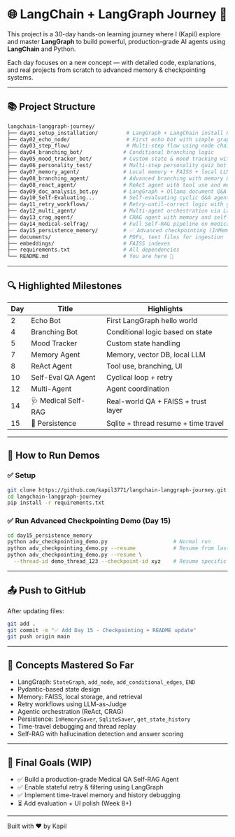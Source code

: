 # 🌐 LangChain + LangGraph Journey 🚀

This project is a 30-day hands-on learning journey where I (Kapil) explore and master **LangGraph** to build powerful, production-grade AI agents using **LangChain** and Python.

Each day focuses on a new concept — with detailed code, explanations, and real projects from scratch to advanced memory & checkpointing systems.

---

## 📚 Project Structure

```bash
langchain-langgraph-journey/
├── day01_setup_installation/         # LangGraph + LangChain install & setup
├── day02_echo_node/                  # First echo bot with simple graph
├── day03_step_flow/                  # Multi-step flow using node chaining
├── day04_branching_bot/             # Conditional branching logic
├── day05_mood_tracker_bot/          # Custom state & mood tracking with Pydantic
├── day06_personality_test/          # Multi-step personality quiz bot
├── day07_memory_agent/              # Local memory + FAISS + local LLM
├── day08_branching_agent/           # Advanced branching with memory & UI
├── day08_react_agent/               # ReAct agent with tool use and memory
├── day09_doc_analysis_bot.py        # LangGraph + Ollama document Q&A
├── day10_Self-Evaluating...         # Self-evaluating cyclic Q&A agent
├── day11_retry_workflows/           # Retry-until-correct logic with grading
├── day12_multi_agent/               # Multi-agent orchestration via LangGraph
├── day13_crag_agent/                # CRAG agent with memory and self-eval
├── day14_medical-selfrag/           # Full Self-RAG pipeline on medical docs
├── day15_persistence_memory/        # ✅ Advanced checkpointing (InMemory, Sqlite)
├── documents/                       # PDFs, text files for ingestion
├── embeddings/                      # FAISS indexes
├── requirements.txt                 # All dependencies
└── README.md                        # You are here 📖
```

---

## 🔍 Highlighted Milestones

| Day | Title | Highlights |
|-----|-------|------------|
| 2 | Echo Bot | First LangGraph hello world |
| 4 | Branching Bot | Conditional logic based on state |
| 5 | Mood Tracker | Custom state handling |
| 7 | Memory Agent | Memory, vector DB, local LLM |
| 8 | ReAct Agent | Tool use, branching, UI |
| 10 | Self-Eval QA Agent | Cyclical loop + retry |
| 12 | Multi-Agent | Agent coordination |
| 14 | 🩺 Medical Self-RAG | Real-world QA + FAISS + trust layer |
| 15 | 💾 Persistence | Sqlite + thread resume + time travel |

---

## 🧪 How to Run Demos

### ✅ Setup

```bash
git clone https://github.com/kapil3771/langchain-langgraph-journey.git
cd langchain-langgraph-journey
pip install -r requirements.txt
```

### ✅ Run Advanced Checkpointing Demo (Day 15)

```bash
cd day15_persistence_memory
python adv_checkpointing_demo.py                     # Normal run
python adv_checkpointing_demo.py --resume            # Resume from last checkpoint
python adv_checkpointing_demo.py --resume \
  --thread-id demo_thread_123 --checkpoint-id xyz    # Resume specific run
```

---

## 📤 Push to GitHub

After updating files:

```bash
git add .
git commit -m "✅ Add Day 15 - Checkpointing + README update"
git push origin main
```

---

## 🧠 Concepts Mastered So Far

- LangGraph: `StateGraph`, `add_node`, `add_conditional_edges`, `END`
- Pydantic-based state design
- Memory: FAISS, local storage, and retrieval
- Retry workflows using LLM-as-Judge
- Agentic orchestration (ReAct, CRAG)
- Persistence: `InMemorySaver`, `SqliteSaver`, `get_state_history`
- Time-travel debugging and thread replay
- Self-RAG with hallucination detection and answer scoring

---

## 🤖 Final Goals (WIP)

- ✅ Build a production-grade Medical QA Self-RAG Agent
- ✅ Enable stateful retry & filtering using LangGraph
- ✅ Implement time-travel memory and history debugging
- ⏳ Add evaluation + UI polish (Week 8+)

---

Built with ❤️ by Kapil 
